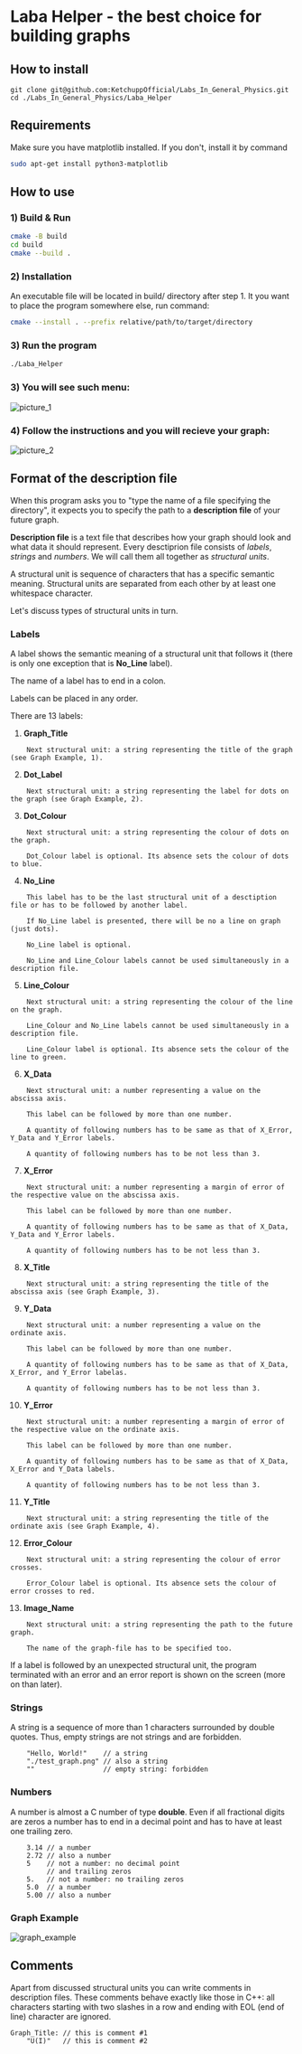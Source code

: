 # Laba Helper - the best choice for building graphs

## How to install
```
git clone git@github.com:KetchuppOfficial/Labs_In_General_Physics.git
cd ./Labs_In_General_Physics/Laba_Helper
```

## Requirements

Make sure you have matplotlib installed. If you don't, install it by command
```bash
sudo apt-get install python3-matplotlib
```

## How to use

### 1) Build & Run
```bash
cmake -B build
cd build
cmake --build .
```

### 2) Installation

An executable file will be located in build/ directory after step 1. It you want to place the program somewhere else, run command:
```bash
cmake --install . --prefix relative/path/to/target/directory
```

### 3) Run the program
```bash
./Laba_Helper
```

### 3) You will see such menu:

![picture_1](/Laba_Helper/pictures/picture_1.png)

### 4) Follow the instructions and you will recieve your graph:

![picture_2](/Laba_Helper/pictures/picture_2.png)

## Format of the description file

When this program asks you to "type the name of a file specifying the directory", it expects you to specify the path to a **description file** of your future graph.

**Description file** is a text file that describes how your graph should look and what data it should represent. Every desctiprion file consists of *labels*, *strings* and *numbers*. We will call them all together as *structural units*.

A structural unit is sequence of characters that has a specific semantic meaning. Structural units are separated from each other by at least one whitespace character.

Let's discuss types of structural units in turn.

### Labels

A label shows the semantic meaning of a structural unit that follows it (there is only one exception that is **No_Line** label). 

The name of a label has to end in a colon.

Labels can be placed in any order.

There are 13 labels:

1) **Graph_Title**
```
    Next structural unit: a string representing the title of the graph (see Graph Example, 1).
```

2) **Dot_Label**
```
    Next structural unit: a string representing the label for dots on the graph (see Graph Example, 2).
```

3) **Dot_Colour**
```
    Next structural unit: a string representing the colour of dots on the graph.

    Dot_Colour label is optional. Its absence sets the colour of dots to blue.
```

4) **No_Line**
```
    This label has to be the last structural unit of a desctiption file or has to be followed by another label.

    If No_Line label is presented, there will be no a line on graph (just dots).

    No_Line label is optional.

    No_Line and Line_Colour labels cannot be used simultaneously in a description file.
```

5) **Line_Colour**
```
    Next structural unit: a string representing the colour of the line on the graph.

    Line_Colour and No_Line labels cannot be used simultaneously in a description file.

    Line_Colour label is optional. Its absence sets the colour of the line to green.
```

6) **X_Data**
```
    Next structural unit: a number representing a value on the abscissa axis.

    This label can be followed by more than one number.
    
    A quantity of following numbers has to be same as that of X_Error, Y_Data and Y_Error labels.
    
    A quantity of following numbers has to be not less than 3.
```

7) **X_Error**
```
    Next structural unit: a number representing a margin of error of the respective value on the abscissa axis.

    This label can be followed by more than one number.
    
    A quantity of following numbers has to be same as that of X_Data, Y_Data and Y_Error labels.
    
    A quantity of following numbers has to be not less than 3.
```

8) **X_Title**
```
    Next structural unit: a string representing the title of the abscissa axis (see Graph Example, 3).
```

9) **Y_Data**
```
    Next structural unit: a number representing a value on the ordinate axis.

    This label can be followed by more than one number.
    
    A quantity of following numbers has to be same as that of X_Data, X_Error, and Y_Error labelas.

    A quantity of following numbers has to be not less than 3.
```

10) **Y_Error**
```
    Next structural unit: a number representing a margin of error of the respective value on the ordinate axis.

    This label can be followed by more than one number. 
    
    A quantity of following numbers has to be same as that of X_Data, X_Error and Y_Data labels.
    
    A quantity of following numbers has to be not less than 3.
```

11) **Y_Title**
```
    Next structural unit: a string representing the title of the ordinate axis (see Graph Example, 4).
```

12) **Error_Colour**
```
    Next structural unit: a string representing the colour of error crosses.

    Error_Colour label is optional. Its absence sets the colour of error crosses to red.
```

13) **Image_Name**
```
    Next structural unit: a string representing the path to the future graph.
    
    The name of the graph-file has to be specified too.
```

If a label is followed by an unexpected structural unit, the program terminated with an error and an error report is shown on the screen (more on than later).

### Strings

A string is a sequence of more than 1 characters surrounded by double quotes. Thus, empty strings are not strings and are forbidden.
```
    "Hello, World!"    // a string
    "./test_graph.png" // also a string
    ""                 // empty string: forbidden
```

### Numbers

A number is almost a C number of type **double**. Even if all fractional digits are zeros a number has to end in a decimal point and has to have at least one trailing zero.
```
    3.14 // a number
    2.72 // also a number
    5    // not a number: no decimal point 
         // and trailing zeros
    5.   // not a number: no trailing zeros
    5.0  // a number
    5.00 // also a number
```

### Graph Example
![graph_example](/Laba_Helper/pictures/graph_example.png)

## Comments

Apart from discussed structural units you can write comments in description files. These comments behave exactly like those in C++: all characters starting with two slashes in a row and ending with EOL (end of line) character are ignored.
```
Graph_Title: // this is comment #1
    "U(I)"   // this is comment #2
```
